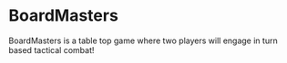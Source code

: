 # BoardMasters
BoardMasters is a table top game where two players will engage in turn based tactical combat!
